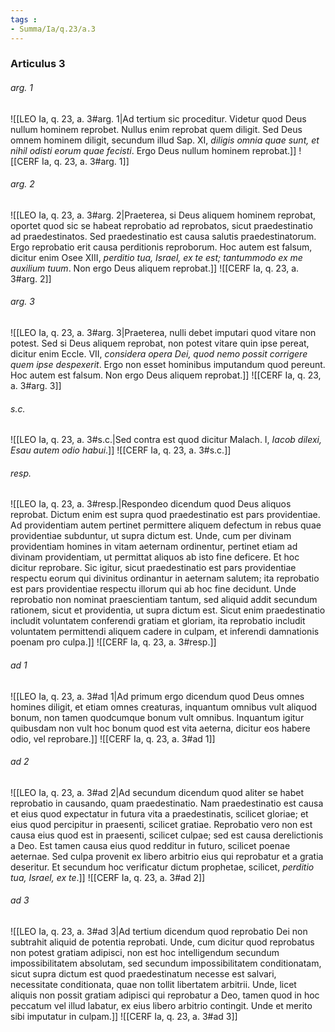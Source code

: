 ```yaml
---
tags : 
- Summa/Ia/q.23/a.3
---
```


### Articulus 3

###### arg. 1
![[LEO Ia, q. 23, a. 3#arg. 1|Ad tertium sic proceditur. Videtur quod Deus nullum hominem reprobet. Nullus enim reprobat quem diligit. Sed Deus omnem hominem diligit, secundum illud Sap. XI, *diligis omnia quae sunt, et nihil odisti eorum quae fecisti*. Ergo Deus nullum hominem reprobat.]]
![[CERF Ia, q. 23, a. 3#arg. 1]]

###### arg. 2
![[LEO Ia, q. 23, a. 3#arg. 2|Praeterea, si Deus aliquem hominem reprobat, oportet quod sic se habeat reprobatio ad reprobatos, sicut praedestinatio ad praedestinatos. Sed praedestinatio est causa salutis praedestinatorum. Ergo reprobatio erit causa perditionis reproborum. Hoc autem est falsum, dicitur enim Osee XIII, *perditio tua, Israel, ex te est; tantummodo ex me auxilium tuum*. Non ergo Deus aliquem reprobat.]]
![[CERF Ia, q. 23, a. 3#arg. 2]]

###### arg. 3
![[LEO Ia, q. 23, a. 3#arg. 3|Praeterea, nulli debet imputari quod vitare non potest. Sed si Deus aliquem reprobat, non potest vitare quin ipse pereat, dicitur enim Eccle. VII, *considera opera Dei, quod nemo possit corrigere quem ipse despexerit*. Ergo non esset hominibus imputandum quod pereunt. Hoc autem est falsum. Non ergo Deus aliquem reprobat.]]
![[CERF Ia, q. 23, a. 3#arg. 3]]

###### s.c.
![[LEO Ia, q. 23, a. 3#s.c.|Sed contra est quod dicitur Malach. I, *Iacob dilexi, Esau autem odio habui*.]]
![[CERF Ia, q. 23, a. 3#s.c.]]

###### resp.
![[LEO Ia, q. 23, a. 3#resp.|Respondeo dicendum quod Deus aliquos reprobat. Dictum enim est supra quod praedestinatio est pars providentiae. Ad providentiam autem pertinet permittere aliquem defectum in rebus quae providentiae subduntur, ut supra dictum est. Unde, cum per divinam providentiam homines in vitam aeternam ordinentur, pertinet etiam ad divinam providentiam, ut permittat aliquos ab isto fine deficere. Et hoc dicitur reprobare. Sic igitur, sicut praedestinatio est pars providentiae respectu eorum qui divinitus ordinantur in aeternam salutem; ita reprobatio est pars providentiae respectu illorum qui ab hoc fine decidunt. Unde reprobatio non nominat praescientiam tantum, sed aliquid addit secundum rationem, sicut et providentia, ut supra dictum est. Sicut enim praedestinatio includit voluntatem conferendi gratiam et gloriam, ita reprobatio includit voluntatem permittendi aliquem cadere in culpam, et inferendi damnationis poenam pro culpa.]]
![[CERF Ia, q. 23, a. 3#resp.]]

###### ad 1
![[LEO Ia, q. 23, a. 3#ad 1|Ad primum ergo dicendum quod Deus omnes homines diligit, et etiam omnes creaturas, inquantum omnibus vult aliquod bonum, non tamen quodcumque bonum vult omnibus. Inquantum igitur quibusdam non vult hoc bonum quod est vita aeterna, dicitur eos habere odio, vel reprobare.]]
![[CERF Ia, q. 23, a. 3#ad 1]]

###### ad 2
![[LEO Ia, q. 23, a. 3#ad 2|Ad secundum dicendum quod aliter se habet reprobatio in causando, quam praedestinatio. Nam praedestinatio est causa et eius quod expectatur in futura vita a praedestinatis, scilicet gloriae; et eius quod percipitur in praesenti, scilicet gratiae. Reprobatio vero non est causa eius quod est in praesenti, scilicet culpae; sed est causa derelictionis a Deo. Est tamen causa eius quod redditur in futuro, scilicet poenae aeternae. Sed culpa provenit ex libero arbitrio eius qui reprobatur et a gratia deseritur. Et secundum hoc verificatur dictum prophetae, scilicet, *perditio tua, Israel, ex te*.]]
![[CERF Ia, q. 23, a. 3#ad 2]]

###### ad 3
![[LEO Ia, q. 23, a. 3#ad 3|Ad tertium dicendum quod reprobatio Dei non subtrahit aliquid de potentia reprobati. Unde, cum dicitur quod reprobatus non potest gratiam adipisci, non est hoc intelligendum secundum impossibilitatem absolutam, sed secundum impossibilitatem conditionatam, sicut supra dictum est quod praedestinatum necesse est salvari, necessitate conditionata, quae non tollit libertatem arbitrii. Unde, licet aliquis non possit gratiam adipisci qui reprobatur a Deo, tamen quod in hoc peccatum vel illud labatur, ex eius libero arbitrio contingit. Unde et merito sibi imputatur in culpam.]]
![[CERF Ia, q. 23, a. 3#ad 3]]


